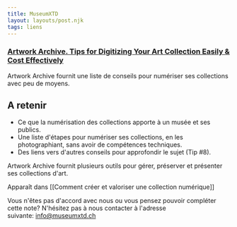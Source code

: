 ```yaml
---
title: MuseumXTD
layout: layouts/post.njk
tags: liens
---
```

### [Artwork Archive. Tips for Digitizing Your Art Collection Easily & Cost Effectively](https://www.artworkarchive.com/blog/tips-for-digitizing-your-art-collection-easily-cost-effectively) 
Artwork Archive fournit une liste de conseils pour numériser ses collections avec peu de moyens. 

## A retenir
- Ce que la numérisation des collections apporte à un musée et ses publics. 
- Une liste d'étapes pour numériser ses collections, en les photographiant, sans avoir de compétences techniques. 
- Des liens vers d'autres conseils pour approfondir le sujet (Tip #8). 

Artwork Archive fournit plusieurs outils pour gérer, préserver et présenter ses collections d'art. 

Apparaît dans [[Comment créer et valoriser une collection numérique]]

Vous n'êtes pas d'accord avec nous ou vous pensez pouvoir compléter cette note? N'hésitez pas à nous contacter à l'adresse suivante: [info@museumxtd.ch](mailto:info@museumxtd.ch)